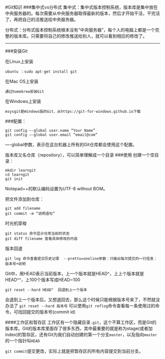 #Git知识
###集中式vs分布式
集中式：集中式版本控制系统，版本库是集中放在中央服务器的。每次需要从中央服务器取得最新的版本，然后才开始干活，干完活了，再把自己的活推送给中央服务器。

分布式：分布式版本控制系统根本没有“中央服务器”，每个人的电脑上都是一个完整的版本库。只需要将自己的修改推送给别人，就可以看到相应的修改了。
***
###安装Git

在Linux上安装

	ubuntu ：sudo apt-get install git 
在Mac OS上安装

	通过homebrew安装Git
在Windows上安装

	msysgit是Windows版的Git，从https://git-for-windows.github.io下载
###配置：

	git config —-global user.name “Your Name”
	git config —-global user.email “email@com”
—-global参数，表示在这台机器上所有的Git仓库都会使用这个配置。

版本库又名仓库（repository），可以简单理解成一个目录
###使用
创建一个空目录：

	mkdir learngit
	cd learngit
	git init
Notepad++的默认编码设置为UTF-8 without BOM。

把文件添加到仓库：

	git add filename
	git commit -m “说明语句”
时光机穿梭

	git status 命令显示仓库当前的状态
	git diff filename 查看具体修改的内容
版本回退

	git log 命令查看提交历史记录  --prettu=oneline参数：只输出每次提交的一行信息：版本号+说明
Git中，用HEAD表示当前版本，上一个版本就是HEAD^，上上个版本就是HEAD^^，上100个版本写成HEAD~100
	
	git reset --hard HEAD^	回退到上一个版本
会退到上一个版本后，又想退回去，那么这个时候只能根据版本号来了，不然就没办法了  `git reset --hard 版本号`
可以使用`git reflog`命令查看每一条使用过的命令，可找回提交的版本号(commit id)

####工作区和暂存区
工作区有一个隐藏目录`.git`，这个不算工作区，而是Git的版本库。Git的版本库里面存了很多东西，其中最重要的就是称为stage(或者加index)的暂存区，还有Git为我们自动创建的第一个分支`master`，以及指向`master`的一个指针叫`HEAD`

`git commit`提交更改，实际上就是把暂存区的所有内容提交到当前分支。


